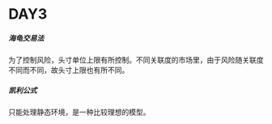 # DAY3

##### 海龟交易法

为了控制风险，头寸单位上限有所控制。不同关联度的市场里，由于风险随关联度不同而不同，故头寸上限也有所不同。

##### 凯利公式

只能处理静态环境，是一种比较理想的模型。

